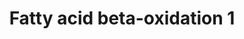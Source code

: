 ---
annotations:
- id: PW:0000738
  parent: classic metabolic pathway
  type: Pathway Ontology
  value: fatty acid beta degradation pathway
authors:
- Nsalomonis
- MaintBot
- Evelo
- C.Redfern
- Egonw
- Christine Chichester
- Eweitz
- Mkutmon
description: ''
last-edited: 2023-01-18
organisms:
- Drosophila melanogaster
redirect_from:
- /index.php/Pathway:WP39
- /instance/WP39
- /instance/WP39_r124942
revision: r124942
schema-jsonld:
- '@context': https://schema.org/
  '@id': https://wikipathways.github.io/pathways/WP39.html
  '@type': Dataset
  creator:
    '@type': Organization
    name: WikiPathways
  description: ''
  keywords:
  - AcCoAS
  - CG1041
  - CG11055
  - CG2107
  - CG31871
  - CG3961
  - CG4389
  - CG5295
  - CG6543
  - CG7461
  - CG7995
  - CPTI
  - Gyk
  - Thiolase
  - Tpi
  - colt
  - l(2)44DEa
  - l(2)k05713
  license: CC0
  name: Fatty acid beta-oxidation 1
seo: CreativeWork
title: Fatty acid beta-oxidation 1
wpid: WP39
---